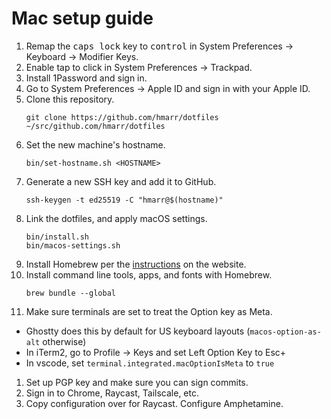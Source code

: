 # Mac setup guide

1. Remap the <kbd>caps lock</kbd> key to <kbd>control</kbd> in System Preferences → Keyboard → Modifier Keys.
1. Enable tap to click in System Preferences → Trackpad.
1. Install 1Password and sign in.
1. Go to System Preferences → Apple ID and sign in with your Apple ID.
1. Clone this repository.
   ```
   git clone https://github.com/hmarr/dotfiles ~/src/github.com/hmarr/dotfiles
   ```
1. Set the new machine's hostname.
   ```
   bin/set-hostname.sh <HOSTNAME>
   ```
1. Generate a new SSH key and add it to GitHub.
   ```
   ssh-keygen -t ed25519 -C "hmarr@$(hostname)"
   ```
1. Link the dotfiles, and apply macOS settings.
   ```
   bin/install.sh
   bin/macos-settings.sh
   ```
1. Install Homebrew per the [instructions](https://brew.sh/) on the website.
1. Install command line tools, apps, and fonts with Homebrew.
   ```
   brew bundle --global
   ```
1. Make sure terminals are set to treat the Option key as Meta.
  - Ghostty does this by default for US keyboard layouts (`macos-option-as-alt` otherwise)
  - In iTerm2, go to Profile -> Keys and set Left Option Key to Esc+
  - In vscode, set `terminal.integrated.macOptionIsMeta` to `true`
1. Set up PGP key and make sure you can sign commits.
1. Sign in to Chrome, Raycast, Tailscale, etc.
1. Copy configuration over for Raycast. Configure Amphetamine.
